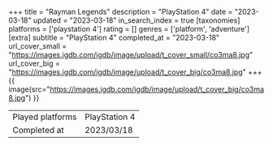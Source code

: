 +++
title = "Rayman Legends"
description = "PlayStation 4"
date = "2023-03-18"
updated = "2023-03-18"
in_search_index = true
[taxonomies]
platforms = ['playstation 4']
rating = []
genres = ['platform', 'adventure']
[extra]
subtitle = "PlayStation 4"
completed_at = "2023-03-18"
url_cover_small = "https://images.igdb.com/igdb/image/upload/t_cover_small/co3ma8.jpg"
url_cover_big = "https://images.igdb.com/igdb/image/upload/t_cover_big/co3ma8.jpg"
+++
{{ image(src="https://images.igdb.com/igdb/image/upload/t_cover_big/co3ma8.jpg") }}

|              |            |
| ------------ | ---------- |
| Played platforms    | PlayStation 4 |
| Completed at | 2023/03/18 |

